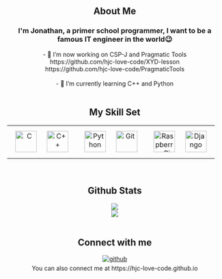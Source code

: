 ## <div align="center">About Me</div>
### <div align="center">I'm Jonathan, a primer school programmer, I want to be a famous IT engineer in the world😉</div>
  

<div align="center">- 🔭 I’m now working on CSP-J and Pragmatic Tools</div>
<div align="center">https://github.com/hjc-love-code/XYD-lesson</div>
<div align="center">https://github.com/hjc-love-code/PragmaticTools</div> 

  
<br/>
<div align="center">- 🌱 I’m currently learning C++ and Python</div>
  

<br/>  


## <div align="center">My Skill Set</div>  
<table><tr><td valign="top" width="33%">

<div align="center">  
<a href="https://www.cprogramming.com/" target="_blank"><img style="margin: 10px" src="https://profilinator.rishav.dev/skills-assets/c-original.svg" alt="C" height="50" /></a>  
<a href="https://www.cplusplus.com/" target="_blank"><img style="margin: 10px" src="https://profilinator.rishav.dev/skills-assets/cplusplus-original.svg" alt="C++" height="50" /></a>  
</div>

</td><td valign="top" width="33%">

<div align="center">  
<a href="https://www.python.org/" target="_blank"><img style="margin: 10px" src="https://profilinator.rishav.dev/skills-assets/python-original.svg" alt="Python" height="50" /></a>  
<a href="https://github.com/" target="_blank"><img style="margin: 10px" src="https://profilinator.rishav.dev/skills-assets/git-scm-icon.svg" alt="Git" height="50" /></a>  
</div>

</td><td valign="top" width="33%">

<div align="center">  
<a href="https://www.raspberrypi.org/" target="_blank"><img style="margin: 10px" src="https://profilinator.rishav.dev/skills-assets/raspberrypi.png" alt="Raspberry Pi" height="50" /></a>  
<a href="https://www.djangoproject.com/" target="_blank"><img style="margin: 10px" src="https://profilinator.rishav.dev/skills-assets/django-original.svg" alt="Django" height="50" /></a>  
</div>

</td></tr></table>  

<br/>  


## <div align="center">Github Stats</div>  
<div align="center"><img src="https://github-readme-stats.vercel.app/api?username=hjc-love-code&show_icons=true&count_private=true&hide_border=true" align="center" /></div>  

<div align="center"><img src="https://github-readme-stats.vercel.app/api/top-langs/?username=hjc-love-code&hide_border=true&layout=compact" align="center" /></div>  

<br/>  


## <div align="center">Connect with me</div>  
<div align="center">
<a href="https://github.com/hjc-love-code" target="_blank">
<img src=https://img.shields.io/badge/github-%2324292e.svg?&style=for-the-badge&logo=github&logoColor=white alt=github style="margin-bottom: 5px;" />
</a>  
</div>  
  

<div align="center">You can also connect me at https://hjc-love-code.github.io</div>  

<br />

